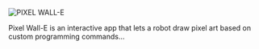 ![PIXEL WALL-E](https://github.com/user-attachments/assets/a4f84b33-bafd-4905-8309-a6ce487c32c2)

Pixel Wall-E is an interactive app that lets a robot draw pixel art based on custom programming commands...



